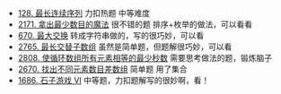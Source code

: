 - [128. 最长连续序列](https://github.com/lsill/leetcode/blob/main/c_leetcode/src/arr_pra/arr_mid.cpp?plain=1#L8) 力扣热题 中等难度
- [2171. 拿出最少数目的魔法](https://github.com/lsill/leetcode/blob/main/c_leetcode/src/arr_pra/arr_mid.cpp?plain=1#L101) 很不错的题 
排序+枚举的做法，可以看看
- [670. 最大交换](https://github.com/lsill/leetcode/blob/main/c_leetcode/src/arr_pra/arr_mid.cpp?plain=1#L151) 转成字符串做的，写的很巧妙，可以看
- [2765. 最长交替子数组](https://github.com/lsill/leetcode/blob/main/c_leetcode/src/arr_pra/arr_simple.cpp?plain=1#L6) 虽然是简单题，但题解很巧妙，可以看
- [2808. 使循环数组所有元素相等的最少秒数](https://github.com/lsill/leetcode/blob/main/c_leetcode/src/arr_pra/arr_mid.cpp?plain=1#L185)  需要思考做法的题，锻炼脑子
- [2670. 找出不同元素数目差数组](https://github.com/lsill/leetcode/blob/main/c_leetcode/src/arr_pra/arr_simple.cpp?plain=1#L69) 简单题 用了集合
- [1686. 石子游戏 VI](https://github.com/lsill/leetcode/blob/main/c_leetcode/src/arr_pra/arr_mid.cpp?plain=1#L233) 中等题，力扣题解写的很妙啊，看！